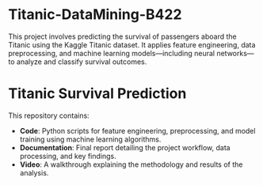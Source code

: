 # Titanic-DataMining-B422
This project involves predicting the survival of passengers aboard the Titanic using the Kaggle Titanic dataset. It applies feature engineering, data preprocessing, and machine learning models—including neural networks—to analyze and classify survival outcomes.

# Titanic Survival Prediction

This repository contains:

- **Code**: Python scripts for feature engineering, preprocessing, and model training using machine learning algorithms.  
- **Documentation**: Final report detailing the project workflow, data processing, and key findings.  
- **Video**: A walkthrough explaining the methodology and results of the analysis.
